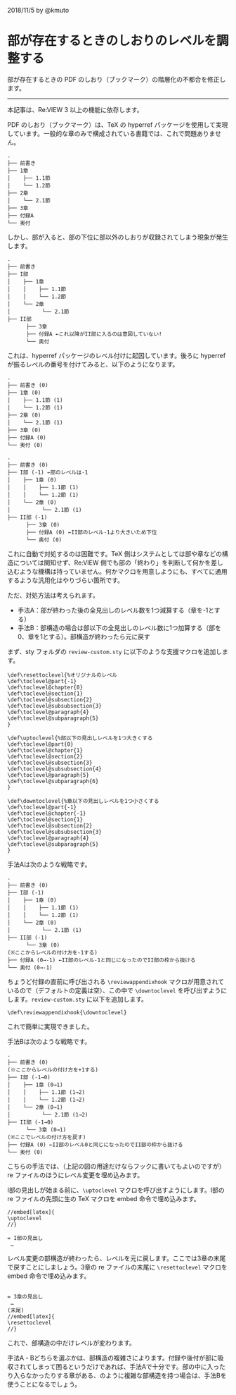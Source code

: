 2018/11/5 by @kmuto

# 部が存在するときのしおりのレベルを調整する

部が存在するときの PDF のしおり（ブックマーク）の階層化の不都合を修正します。

----

本記事は、Re:VIEW 3 以上の機能に依存します。

PDF のしおり（ブックマーク）は、TeX の hyperref パッケージを使用して実現しています。一般的な章のみで構成されている書籍では、これで問題ありません。

```
.
├── 前書き
├── 1章
│    ├── 1.1節
│    └── 1.2節
├── 2章
│    └── 2.1節
├── 3章
├── 付録A
└── 奥付
```

しかし、部が入ると、部の下位に部以外のしおりが収録されてしまう現象が発生します。

```
.
├── 前書き
├── I部
│    ├── 1章
│    │    ├── 1.1節
│    │    └── 1.2節
│    └── 2章
│          └── 2.1節
├── II部
      ├── 3章
      ├── 付録A ←これ以降がII部に入るのは意図していない!
      └── 奥付
```

これは、hyperref パッケージのレベル付けに起因しています。後ろに hyperref が振るレベルの番号を付けてみると、以下のようになります。

```
.
├── 前書き (0)
├── 1章 (0)
│    ├── 1.1節 (1)
│    └── 1.2節 (1)
├── 2章 (0)
│    └── 2.1節 (1)
├── 3章 (0)
├── 付録A (0)
└── 奥付 (0)
```

```
.
├── 前書き (0)
├── I部 (-1) ←部のレベルは-1
│    ├── 1章 (0)
│    │    ├── 1.1節 (1)
│    │    └── 1.2節 (1)
│    └── 2章 (0)
│          └── 2.1節 (1)
├── II部 (-1)
      ├── 3章 (0)
      ├── 付録A (0) ←II部のレベル-1より大きいため下位
      └── 奥付 (0)
```

これに自動で対処するのは困難です。TeX 側はシステムとしては部や章などの構造については関知せず、Re:VIEW 側でも部の「終わり」を判断して何かを差し込むような機構は持っていません。何かマクロを用意しようにも、すべてに通用するような汎用化はやりづらい箇所です。

ただ、対処方法は考えられます。

- 手法A：部が終わった後の全見出しのレベル数を1つ減算する（章を-1とする）
- 手法B：部構造の場合は部以下の全見出しのレベル数に1つ加算する（部を0、章を1とする）。部構造が終わったら元に戻す

まず、sty フォルダの `review-custom.sty` に以下のような支援マクロを追加します。

```
\def\resettoclevel{%オリジナルのレベル
\def\toclevel@part{-1}
\def\toclevel@chapter{0}
\def\toclevel@section{1}
\def\toclevel@subsection{2}
\def\toclevel@subsubsection{3}
\def\toclevel@paragraph{4}
\def\toclevel@subparagraph{5}
}

\def\uptoclevel{%部以下の見出しレベルを1つ大きくする
\def\toclevel@part{0}
\def\toclevel@chapter{1}
\def\toclevel@section{2}
\def\toclevel@subsection{3}
\def\toclevel@subsubsection{4}
\def\toclevel@paragraph{5}
\def\toclevel@subparagraph{6}
}

\def\downtoclevel{%章以下の見出しレベルを1つ小さくする
\def\toclevel@part{-1}
\def\toclevel@chapter{-1}
\def\toclevel@section{1}
\def\toclevel@subsection{2}
\def\toclevel@subsubsection{3}
\def\toclevel@paragraph{4}
\def\toclevel@subparagraph{5}
}
```

手法Aは次のような戦略です。

```
.
├── 前書き (0)
├── I部 (-1)
│    ├── 1章 (0)
│    │    ├── 1.1節 (1)
│    │    └── 1.2節 (1)
│    └── 2章 (0)
│          └── 2.1節 (1)
├── II部 (-1)
      └── 3章 (0)
(※ここからレベルの付け方を-1する)
├── 付録A (0→-1) ←II部のレベル-1と同じになったのでII部の枠から抜ける
└── 奥付 (0→-1)
```

ちょうど付録の直前に呼び出される `\reviewappendixhook` マクロが用意されているので（デフォルトの定義は空）、この中で `\downtoclevel` を呼び出すようにします。`review-custom.sty` に以下を追加します。

```
\def\reviewappendixhook{\downtoclevel}
```

これで簡単に実現できました。

手法Bは次のような戦略です。

```
.
├── 前書き (0)
(※ここからレベルの付け方を+1する)
├── I部 (-1→0)
│    ├── 1章 (0→1)
│    │    ├── 1.1節 (1→2)
│    │    └── 1.2節 (1→2)
│    └── 2章 (0→1)
│          └── 2.1節 (1→2)
├── II部 (-1→0)
      └── 3章 (0→1)
(※ここでレベルの付け方を戻す)
├── 付録A (0) ←II部のレベル0と同じになったのでII部の枠から抜ける
└── 奥付 (0)
```

こちらの手法では、（上記の図の用途だけならフックに書いてもよいのですが）re ファイルのほうにレベル変更を埋め込みます。

I部の見出しが始まる前に、`\uptoclevel` マクロを呼び出すようにします。I部の re ファイルの先頭に生の TeX マクロを embed 命令で埋め込みます。

```
//embed[latex]{
\uptoclevel
//}

= I部の見出し
 …
```

レベル変更の部構造が終わったら、レベルを元に戻します。ここでは3章の末尾で戻すことにしましょう。3章の re ファイルの末尾に `\resettoclevel` マクロを embed 命令で埋め込みます。

```

= 3章の見出し
 …
(末尾)
//embed[latex]{
\resettoclevel
//}
```

これで、部構造の中だけレベルが変わります。

手法A・Bどちらを選ぶかは、部構造の複雑さによります。付録や後付が部に吸収されてしまって困るというだけであれば、手法Aで十分です。部の中に入ったり入らなかったりする章がある、のように複雑な部構造を持つ場合は、手法Bを使うことになるでしょう。
